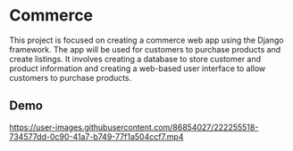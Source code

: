 # Commerce

This project is focused on creating a commerce web app using the Django framework. The app will be used for customers to purchase products and create listings. It involves creating a database to store customer and product information and creating a web-based user interface to allow customers to purchase products. 

## Demo

https://user-images.githubusercontent.com/86854027/222255518-734577dd-0c90-41a7-b749-77f1a504ccf7.mp4

